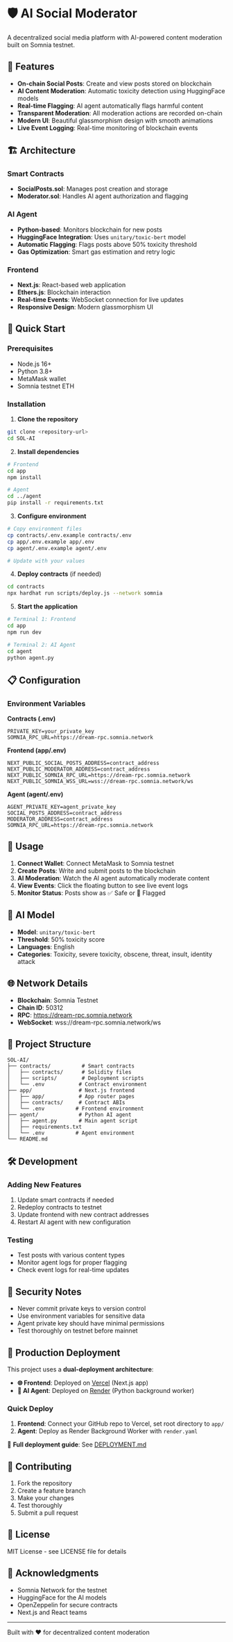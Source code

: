 # 🛡️ AI Social Moderator

A decentralized social media platform with AI-powered content moderation built on Somnia testnet.

## 🌟 Features

- **On-chain Social Posts**: Create and view posts stored on blockchain
- **AI Content Moderation**: Automatic toxicity detection using HuggingFace models
- **Real-time Flagging**: AI agent automatically flags harmful content
- **Transparent Moderation**: All moderation actions are recorded on-chain
- **Modern UI**: Beautiful glassmorphism design with smooth animations
- **Live Event Logging**: Real-time monitoring of blockchain events

## 🏗️ Architecture

### Smart Contracts
- **SocialPosts.sol**: Manages post creation and storage
- **Moderator.sol**: Handles AI agent authorization and flagging

### AI Agent
- **Python-based**: Monitors blockchain for new posts
- **HuggingFace Integration**: Uses `unitary/toxic-bert` model
- **Automatic Flagging**: Flags posts above 50% toxicity threshold
- **Gas Optimization**: Smart gas estimation and retry logic

### Frontend
- **Next.js**: React-based web application
- **Ethers.js**: Blockchain interaction
- **Real-time Events**: WebSocket connection for live updates
- **Responsive Design**: Modern glassmorphism UI

## 🚀 Quick Start

### Prerequisites
- Node.js 16+
- Python 3.8+
- MetaMask wallet
- Somnia testnet ETH

### Installation

1. **Clone the repository**
```bash
git clone <repository-url>
cd SOL-AI
```

2. **Install dependencies**
```bash
# Frontend
cd app
npm install

# Agent
cd ../agent
pip install -r requirements.txt
```

3. **Configure environment**
```bash
# Copy environment files
cp contracts/.env.example contracts/.env
cp app/.env.example app/.env
cp agent/.env.example agent/.env

# Update with your values
```

4. **Deploy contracts** (if needed)
```bash
cd contracts
npx hardhat run scripts/deploy.js --network somnia
```

5. **Start the application**
```bash
# Terminal 1: Frontend
cd app
npm run dev

# Terminal 2: AI Agent
cd agent
python agent.py
```

## 📋 Configuration

### Environment Variables

**Contracts (.env)**
```
PRIVATE_KEY=your_private_key
SOMNIA_RPC_URL=https://dream-rpc.somnia.network
```

**Frontend (app/.env)**
```
NEXT_PUBLIC_SOCIAL_POSTS_ADDRESS=contract_address
NEXT_PUBLIC_MODERATOR_ADDRESS=contract_address
NEXT_PUBLIC_SOMNIA_RPC_URL=https://dream-rpc.somnia.network
NEXT_PUBLIC_SOMNIA_WSS_URL=wss://dream-rpc.somnia.network/ws
```

**Agent (agent/.env)**
```
AGENT_PRIVATE_KEY=agent_private_key
SOCIAL_POSTS_ADDRESS=contract_address
MODERATOR_ADDRESS=contract_address
SOMNIA_RPC_URL=https://dream-rpc.somnia.network
```

## 🔧 Usage

1. **Connect Wallet**: Connect MetaMask to Somnia testnet
2. **Create Posts**: Write and submit posts to the blockchain
3. **AI Moderation**: Watch the AI agent automatically moderate content
4. **View Events**: Click the floating button to see live event logs
5. **Monitor Status**: Posts show as ✅ Safe or 🚩 Flagged

## 🧠 AI Model

- **Model**: `unitary/toxic-bert`
- **Threshold**: 50% toxicity score
- **Languages**: English
- **Categories**: Toxicity, severe toxicity, obscene, threat, insult, identity attack

## 🌐 Network Details

- **Blockchain**: Somnia Testnet
- **Chain ID**: 50312
- **RPC**: https://dream-rpc.somnia.network
- **WebSocket**: wss://dream-rpc.somnia.network/ws

## 📁 Project Structure

```
SOL-AI/
├── contracts/          # Smart contracts
│   ├── contracts/      # Solidity files
│   ├── scripts/        # Deployment scripts
│   └── .env           # Contract environment
├── app/               # Next.js frontend
│   ├── app/           # App router pages
│   ├── contracts/     # Contract ABIs
│   └── .env          # Frontend environment
├── agent/             # Python AI agent
│   ├── agent.py       # Main agent script
│   ├── requirements.txt
│   └── .env          # Agent environment
└── README.md
```

## 🛠️ Development

### Adding New Features
1. Update smart contracts if needed
2. Redeploy contracts to testnet
3. Update frontend with new contract addresses
4. Restart AI agent with new configuration

### Testing
- Test posts with various content types
- Monitor agent logs for proper flagging
- Check event logs for real-time updates

## 🚨 Security Notes

- Never commit private keys to version control
- Use environment variables for sensitive data
- Agent private key should have minimal permissions
- Test thoroughly on testnet before mainnet

## 🚀 Production Deployment

This project uses a **dual-deployment architecture**:

- **🌐 Frontend**: Deployed on [Vercel](https://vercel.com) (Next.js app)
- **🤖 AI Agent**: Deployed on [Render](https://render.com) (Python background worker)

### Quick Deploy
1. **Frontend**: Connect your GitHub repo to Vercel, set root directory to `app/`
2. **Agent**: Deploy as Render Background Worker with `render.yaml`

📖 **Full deployment guide**: See [DEPLOYMENT.md](./DEPLOYMENT.md)

## 🤝 Contributing

1. Fork the repository
2. Create a feature branch
3. Make your changes
4. Test thoroughly
5. Submit a pull request

## 📄 License

MIT License - see LICENSE file for details

## 🙏 Acknowledgments

- Somnia Network for the testnet
- HuggingFace for the AI models
- OpenZeppelin for secure contracts
- Next.js and React teams

---

Built with ❤️ for decentralized content moderation
